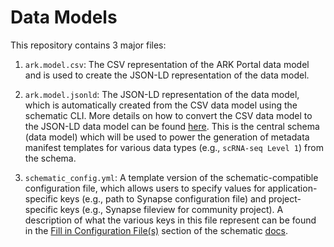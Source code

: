 # Data Models

This repository contains 3 major files:

1. `ark.model.csv`: The CSV representation of the ARK Portal data model and is used 
to create the JSON-LD representation of the data model.


2. `ark.model.jsonld`: The JSON-LD representation of the data model, which is 
automatically created from the CSV data model using the schematic CLI. More details 
on how to convert the CSV data model to the JSON-LD data model can be 
found [here](https://sage-schematic.readthedocs.io/en/develop/cli_reference.html#schematic-schema-convert). 
This is the central schema (data model) which will be used to power the 
generation of metadata manifest templates for various data types (e.g., `scRNA-seq Level 1`) 
from the schema.


3. `schematic_config.yml`: A template version of the schematic-compatible configuration file, 
which allows users to specify values for application-specific keys (e.g., path 
to Synapse configuration file) and project-specific keys (e.g., Synapse 
fileview for community project). A description of what the various keys in this 
file represent can be found in the [Fill in Configuration File(s)](https://sage-schematic.readthedocs.io/en/develop/README.html#fill-in-configuration-file-s) 
section of the schematic [docs](https://sage-schematic.readthedocs.io/en/develop/index.html).
